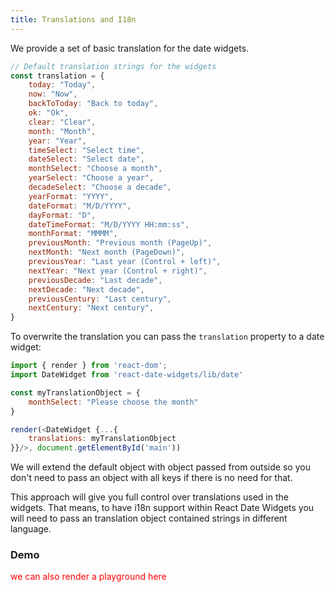 ```yaml
---
title: Translations and I18n
---
```


We provide a set of basic translation for the date widgets.

```js
// Default translation strings for the widgets
const translation = {
	today: "Today",
	now: "Now",
	backToToday: "Back to today",
	ok: "Ok",
	clear: "Clear",
	month: "Month",
	year: "Year",
	timeSelect: "Select time",
	dateSelect: "Select date",
	monthSelect: "Choose a month",
	yearSelect: "Choose a year",
	decadeSelect: "Choose a decade",
	yearFormat: "YYYY",
	dateFormat: "M/D/YYYY",
	dayFormat: "D",
	dateTimeFormat: "M/D/YYYY HH:mm:ss",
	monthFormat: "MMMM",
	previousMonth: "Previous month (PageUp)",
	nextMonth: "Next month (PageDown)",
	previousYear: "Last year (Control + left)",
	nextYear: "Next year (Control + right)",
	previousDecade: "Last decade",
	nextDecade: "Next decade",
	previousCentury: "Last century",
	nextCentury: "Next century",
}
```

To overwrite the translation you can pass the `translation` property to a date widget:

```js
import { render } from 'react-dom';
import DateWidget from 'react-date-widgets/lib/date'

const myTranslationObject = {
	monthSelect: "Please choose the month"
}

render(<DateWidget {...{
	translations: myTranslationObject
}}/>, document.getElementById('main'))
```

We will extend the default object with object passed from outside so you don't need to pass an object with all keys if there is no need for that.

This approach will give you full control over translations used in the widgets. That means, to have i18n support within React Date Widgets you will need to pass an translation object contained strings in different language.

### Demo

<div style="color: red">we can also render a playground here</div>
